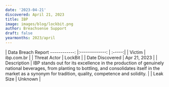 ```yaml
---
date: '2023-04-21'
discovered: April 21, 2023
title: IBP
image: images/blog/lockbit.png
author: Breachsense Support
draft: false
yearmonths: 2023/april
---
```



| Data Breach Report
------------:     |:-------------:    | :-----:|
| Victim      | ibp.com.br      | 
| Threat Actor      | LockBit      | 
| Date Discovered      | Apr 21, 2023      | 
| Description      | IBP stands out for its excellence in the production of genuinely national beverages, from planting to bottling, and consolidates itself in the market as a synonym for tradition, quality, competence and solidity.      | 
| Leak Size      | Unknown      | 

